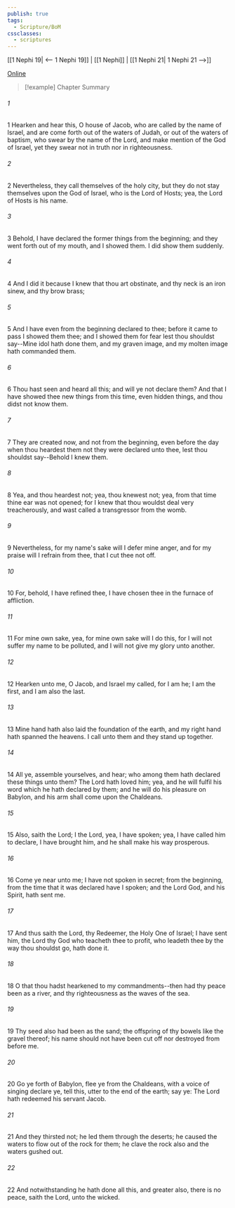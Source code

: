 ```yaml
---
publish: true
tags:
  - Scripture/BoM
cssclasses:
  - scriptures
---
```

[[1 Nephi 19| <-- 1 Nephi 19]] | [[1 Nephi]] | [[1 Nephi 21| 1 Nephi 21 -->]]

[Online](https://churchofjesuschrist.org/study/scriptures/bofm/1-ne/20?lang=eng)

>[!example] Chapter Summary
>
###### 1
1 Hearken and hear this, O house of Jacob, who are called by the name of Israel, and are come forth out of the waters of Judah, or out of the waters of baptism, who swear by the name of the Lord, and make mention of the God of Israel, yet they swear not in truth nor in righteousness.
###### 2
2 Nevertheless, they call themselves of the holy city, but they do not stay themselves upon the God of Israel, who is the Lord of Hosts; yea, the Lord of Hosts is his name.
###### 3
3 Behold, I have declared the former things from the beginning; and they went forth out of my mouth, and I showed them. I did show them suddenly.
###### 4
4 And I did it because I knew that thou art obstinate, and thy neck is an iron sinew, and thy brow brass;
###### 5
5 And I have even from the beginning declared to thee; before it came to pass I showed them thee; and I showed them for fear lest thou shouldst say--Mine idol hath done them, and my graven image, and my molten image hath commanded them.
###### 6
6 Thou hast seen and heard all this; and will ye not declare them? And that I have showed thee new things from this time, even hidden things, and thou didst not know them.
###### 7
7 They are created now, and not from the beginning, even before the day when thou heardest them not they were declared unto thee, lest thou shouldst say--Behold I knew them.
###### 8
8 Yea, and thou heardest not; yea, thou knewest not; yea, from that time thine ear was not opened; for I knew that thou wouldst deal very treacherously, and wast called a transgressor from the womb.
###### 9
9 Nevertheless, for my name's sake will I defer mine anger, and for my praise will I refrain from thee, that I cut thee not off.
###### 10
10 For, behold, I have refined thee, I have chosen thee in the furnace of affliction.
###### 11
11 For mine own sake, yea, for mine own sake will I do this, for I will not suffer my name to be polluted, and I will not give my glory unto another.
###### 12
12 Hearken unto me, O Jacob, and Israel my called, for I am he; I am the first, and I am also the last.
###### 13
13 Mine hand hath also laid the foundation of the earth, and my right hand hath spanned the heavens. I call unto them and they stand up together.
###### 14
14 All ye, assemble yourselves, and hear; who among them hath declared these things unto them? The Lord hath loved him; yea, and he will fulfil his word which he hath declared by them; and he will do his pleasure on Babylon, and his arm shall come upon the Chaldeans.
###### 15
15 Also, saith the Lord; I the Lord, yea, I have spoken; yea, I have called him to declare, I have brought him, and he shall make his way prosperous.
###### 16
16 Come ye near unto me; I have not spoken in secret; from the beginning, from the time that it was declared have I spoken; and the Lord God, and his Spirit, hath sent me.
###### 17
17 And thus saith the Lord, thy Redeemer, the Holy One of Israel; I have sent him, the Lord thy God who teacheth thee to profit, who leadeth thee by the way thou shouldst go, hath done it.
###### 18
18 O that thou hadst hearkened to my commandments--then had thy peace been as a river, and thy righteousness as the waves of the sea.
###### 19
19 Thy seed also had been as the sand; the offspring of thy bowels like the gravel thereof; his name should not have been cut off nor destroyed from before me.
###### 20
20 Go ye forth of Babylon, flee ye from the Chaldeans, with a voice of singing declare ye, tell this, utter to the end of the earth; say ye: The Lord hath redeemed his servant Jacob.
###### 21
21 And they thirsted not; he led them through the deserts; he caused the waters to flow out of the rock for them; he clave the rock also and the waters gushed out.
###### 22
22 And notwithstanding he hath done all this, and greater also, there is no peace, saith the Lord, unto the wicked.



